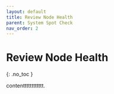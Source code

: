 ```yaml
---
layout: default
title: Review Node Health
parent: System Spot Check
nav_order: 2
---
```


# Review Node Health
{: .no_toc }

contentttttttttttt.
